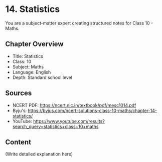 # 14. Statistics

You are a subject-matter expert creating structured notes for Class 10 - Maths.

## Chapter Overview
- Title: Statistics
- Class: 10
- Subject: Maths
- Language: English
- Depth: Standard school level

## Sources
- NCERT PDF: https://ncert.nic.in/textbook/pdf/mesc1014.pdf
- Byju's: https://byjus.com/ncert-solutions-class-10-maths/chapter-14-statistics/
- YouTube: https://www.youtube.com/results?search_query=statistics+class+10+maths

## Content
(Write detailed explanation here)
